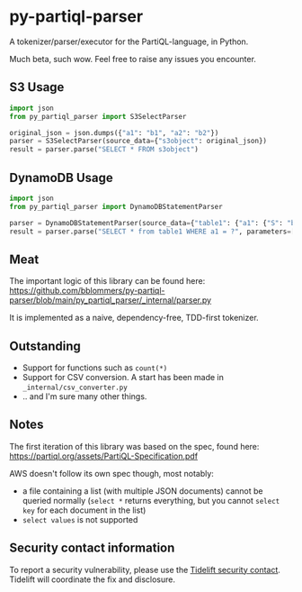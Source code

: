 
# py-partiql-parser
A tokenizer/parser/executor for the PartiQL-language, in Python.

Much beta, such wow. Feel free to raise any issues you encounter.

## S3 Usage
```python
import json
from py_partiql_parser import S3SelectParser

original_json = json.dumps({"a1": "b1", "a2": "b2"})
parser = S3SelectParser(source_data={"s3object": original_json})
result = parser.parse("SELECT * FROM s3object")
```
## DynamoDB Usage
```python
import json
from py_partiql_parser import DynamoDBStatementParser

parser = DynamoDBStatementParser(source_data={"table1": {"a1": {"S": "b1"}, "a2": {"S": "b2"}}})
result = parser.parse("SELECT * from table1 WHERE a1 = ?", parameters=[{"S": "b1"}])
```


## Meat
The important logic of this library can be found here: https://github.com/bblommers/py-partiql-parser/blob/main/py_partiql_parser/_internal/parser.py

It is implemented as a naive, dependency-free, TDD-first tokenizer.

## Outstanding
 - Support for functions such as `count(*)`
 - Support for CSV conversion. A start has been made in `_internal/csv_converter.py`
 - .. and I'm sure many other things.

## Notes
The first iteration of this library was based on the spec, found here: https://partiql.org/assets/PartiQL-Specification.pdf

AWS doesn't follow its own spec though, most notably:
 - a file containing a list (with multiple JSON documents) cannot be queried normally (`select *` returns everything, but you cannot `select key` for each document in the list)
 - `select values` is not supported


## Security contact information

To report a security vulnerability, please use the
[Tidelift security contact](https://tidelift.com/security).
Tidelift will coordinate the fix and disclosure.
